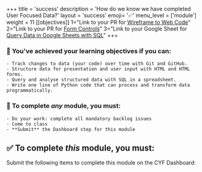 +++
title = 'success'
description = 'How do we know we have completed User Focused Data?'
layout = 'success'
emoji= '✅'
menu_level = ['module']
weight = 11
[[objectives]]
1="Link to your PR for [Wireframe to Web Code](https://github.com/CodeYourFuture/Module-User-Focused-Data/issues/90)"
2="Link to your PR for [Form Controls](https://github.com/CodeYourFuture/Module-User-Focused-Data/issues/88)"
3="Link to your Google Sheet for [Query Data in Google Sheets with SQL](https://github.com/CodeYourFuture/Module-User-Focused-Data/issues/104)"
+++

### 🎯 You've achieved your learning objectives if you can:

```objectives
- Track changes to data (your code) over time with Git and GitHub.
- Structure data for presentation and user input with HTML and HTML forms.
- Query and analyse structured data with SQL in a spreadsheet.
- Write one line of Python code that can process and transform data programmatically.
```

### 💯 To complete _any_ module, you must:

```objectives
- Do your work: complete all mandatory backlog issues
- Come to class
- **Submit** the Dashboard step for this module
```

## ✅ To complete _this_ module, you must:

Submit the following items to complete this module on the CYF Dashboard:
